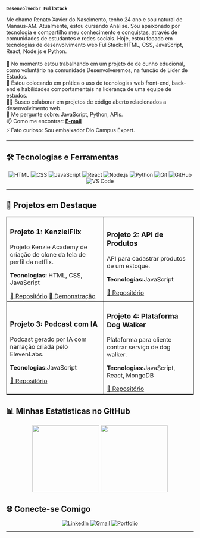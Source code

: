 **`Desenvolvedor FullStack`**

<p align="left">
  Me chamo Renato Xavier do Nascimento, tenho 24 ano e sou natural de Manaus-AM. Atualmente, estou cursando Análise. Sou apaixonado por tecnologia e compartilho meu conhecimento e conquistas, através de comunidades de estudantes e redes sociais. Hoje, estou focado em tecnologias de desenvolvimento web FullStack: HTML, CSS, JavaScript, React, Node.js e Python.
  <br><br>
  🔭 No momento estou trabalhando em um projeto de de cunho educional, como voluntário na comunidade Desenvolveremos, na função de Líder de Estudos.<br>
  🌱 Estou colocando em prática o uso de tecnologias web front-end, back-end e habilidades comportamentais na liderança de uma equipe de estudos.<br>
  👯‍♀️ Busco colaborar em projetos de código aberto relacionados a desenvolvimento web.<br>
  💬 Me pergunte sobre: JavaScript, Python, APIs.<br>
  📫 Como me encontrar: <a href="mailto:renatonascimento2001@gmail.com"><strong>E-mail</strong></a><br>
  ⚡ Fato curioso: Sou embaixador Dio Campus Expert.
</p>
<hr>

## 🛠️ Tecnologias e Ferramentas

<p align="center">

  <img src="https://img.shields.io/badge/html-F06529?style=for-the-badge&logo=html5&logoColor=white" alt="HTML"/>
  <img src="https://img.shields.io/badge/CSS-007ACC?style=for-the-badge&logo=css&logoColor=white" alt="CSS"/>
  <img src="https://img.shields.io/badge/JavaScript-F7DF1E?style=for-the-badge&logo=javascript&logoColor=black" alt="JavaScript">
  <img src="https://img.shields.io/badge/React-20232A?style=for-the-badge&logo=react&logoColor=61DAFB" alt="React"/>
  <img src="https://img.shields.io/badge/Node.js-339933?style=for-the-badge&logo=nodedotjs&logoColor=white" alt="Node.js"/>
  <img src="https://img.shields.io/badge/Python-3776AB?style=for-the-badge&logo=python&logoColor=white" alt="Python"/>
  <img src="https://img.shields.io/badge/Git-E34F26?style=for-the-badge&logo=git&logoColor=white" alt="Git"/>
  <img src="https://img.shields.io/badge/GitHub-100000?style=for-the-badge&logo=github&logoColor=white" alt="GitHub"/>
  <img src="https://img.shields.io/badge/VS_Code-0078D4?style=for-the-badge&logo=visual-studio-code&logoColor=white" alt="VS Code"/>
</p>
<hr>

## 🚀 Projetos em Destaque

<table border="1">
  <tr>
    <td>
      <h3>Projeto 1: KenzielFlix</h3>
      <p>Projeto Kenzie Academy de criação de clone da tela de perfil da netflix.</p>
      <p><strong>Tecnologias:</strong> HTML, CSS, JavaScript</p>
      <a href="https://github.com/REN4TONASCIMENTO/Kenzieflix">🔗 Repositório</a>
      <a href="https://kenzieflix-six.vercel.app/">🔗 Demonstração</a>
    </td>
    <td> 
      <h3>Projeto 2: API de Produtos</h3>
      <p>API para cadastrar produtos de um estoque.</p>
      <p><strong>Tecnologias:</strong>JavaScript</p>
      <a href="https://github.com/REN4TONASCIMENTO/APIprodutos.git">🔗 Repositório</a>
    </td>
  </tr>
  
  <tr>
    <td>
      <h3>Projeto 3: Podcast com IA</h3>
      <p>Podcast gerado por IA com narração criada pelo ElevenLabs.</p>
      <p><strong>Tecnologias:</strong>JavaScript</p>
      <a href="https://github.com/REN4TONASCIMENTO/podcast-com-ia-generativa.git">🔗 Repositório</a>
    </td>
    <td> 
      <h3>Projeto 4: Plataforma Dog Walker</h3>
      <p>Plataforma para cliente contrar serviço de dog walker.</p>
      <p><strong>Tecnologias:</strong>JavaScript, React, MongoDB</p>
      <a href="https://github.com/REN4TONASCIMENTO/app-dog-walker-mosaico">🔗 Repositório</a>
    </td>
  </tr>
</table>
    
## 📊 Minhas Estatísticas no GitHub

<div align="center">
  <img height="180em" src="https://github-readme-stats.vercel.app/api?username=REN4TONASCIMENTO&show_icons=true&theme=dracula&include_all_commits=true&count_private=true&locale=pt-br"/>
  <img height="180em" src="https://github-readme-stats.vercel.app/api/top-langs/?username=REN4TONASCIMENTO&layout=compact&langs_count=7&theme=dracula&locale=pt-br"/>
</div>

## 🌐 Conecte-se Comigo

<p align="center">
  <a href="https://www.linkedin.com/in/-renatonascimento/"><img src="https://img.shields.io/badge/LinkedIn-0077B5?style=for-the-badge&logo=linkedin&logoColor=white" alt="LinkedIn"/></a>
  <a href="mailto:renatonascimento2001@gmail.com"><img src="https://img.shields.io/badge/Gmail-D14836?style=for-the-badge&logo=gmail&logoColor=white" alt="Gmail"/></a>
  <a href="https://github.com/REN4TONASCIMENTO"><img src="https://img.shields.io/badge/Portfolio-255E63?style=for-the-badge&logo=google-chrome&logoColor=white" alt="Portfolio"/></a>
  </p>
<hr>
